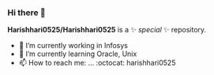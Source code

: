 ### Hi there 👋

**Harishhari0525/Harishhari0525** is a ✨ _special_ ✨ repository.
- 🔭 I’m currently working in Infosys
- 🌱 I’m currently learning Oracle, Unix 
- 📫 How to reach me: ... :octocat: harishhari0525
